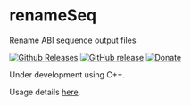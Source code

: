 # renameSeq
Rename ABI sequence output files

[![Github Releases](https://img.shields.io/github/downloads/Godrigos/renameSeq/total.svg?style=flat-square)](https://github.com/Godrigos/renameSeq/releases)
[![GitHub release](https://img.shields.io/github/release/Godrigos/renameSeq.svg?style=flat-square)](https://github.com/Godrigos/renameSeq/releases/latest)
[![Donate](https://img.shields.io/badge/Donate-PayPal-green.svg?style=flat-square)](https://www.paypal.com/cgi-bin/webscr?cmd=_donations&business=DP9T5DXR2KTKA&lc=US&currency_code=BRL&bn=PP%2dDonationsBF%3abtn_donate_SM%2egif%3aNonHosted)

Under development using C++.

Usage details [here](https://docs.google.com/presentation/d/1D9gAGGQka55xqc2kAj0bMcnn7U81OFmtRTRTD4h1qiY/edit?usp=sharing).

